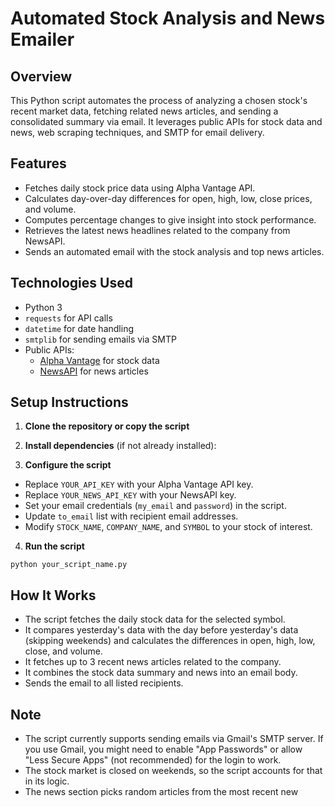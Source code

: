 # Automated Stock Analysis and News Emailer

## Overview
This Python script automates the process of analyzing a chosen stock's recent market data, fetching related news articles, and sending a consolidated summary via email. It leverages public APIs for stock data and news, web scraping techniques, and SMTP for email delivery.

## Features
- Fetches daily stock price data using Alpha Vantage API.
- Calculates day-over-day differences for open, high, low, close prices, and volume.
- Computes percentage changes to give insight into stock performance.
- Retrieves the latest news headlines related to the company from NewsAPI.
- Sends an automated email with the stock analysis and top news articles.

## Technologies Used
- Python 3
- `requests` for API calls
- `datetime` for date handling
- `smtplib` for sending emails via SMTP
- Public APIs:
  - [Alpha Vantage](https://www.alphavantage.co/) for stock data
  - [NewsAPI](https://newsapi.org/) for news articles

## Setup Instructions

1. **Clone the repository or copy the script**

2. **Install dependencies** (if not already installed):

3. **Configure the script**

- Replace ```YOUR_API_KEY``` with your Alpha Vantage API key.
- Replace ```YOUR_NEWS_API_KEY``` with your NewsAPI key.
- Set your email credentials (```my_email``` and ```password```) in the script.
- Update ```to_email``` list with recipient email addresses.
- Modify ```STOCK_NAME```, ```COMPANY_NAME```, and ```SYMBOL``` to your stock of interest.

4. **Run the script**
```
python your_script_name.py
```

## How It Works
- The script fetches the daily stock data for the selected symbol.
- It compares yesterday's data with the day before yesterday's data (skipping weekends) and calculates the differences in open, high, low, close, and volume.
- It fetches up to 3 recent news articles related to the company.
- It combines the stock data summary and news into an email body.
- Sends the email to all listed recipients.

## Note
- The script currently supports sending emails via Gmail's SMTP server. If you use Gmail, you might need to enable "App Passwords" or allow "Less Secure Apps" (not recommended) for the login to work.
- The stock market is closed on weekends, so the script accounts for that in its logic.
- The news section picks random articles from the most recent new
